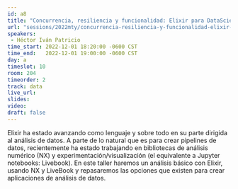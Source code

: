 ```yaml
---
id: a8
title: "Concurrencia, resiliencia y funcionalidad: Elixir para DataScience"
url: "sessions/2022mty/concurrencia-resiliencia-y-funcionalidad-elixir-para-datascience"
speakers:
 - Héctor Iván Patricio
time_start: 2022-12-01 18:20:00 -0600 CST
time_end:   2022-12-01 19:00:00 -0600 CST
day: a
timeslot: 10
room: 204
timeorder: 2
track: data 
live_url: 
slides: 
video: 
draft: false
---
```


Elixir ha estado avanzando como lenguaje y sobre todo en su parte dirigida al análisis de datos. A parte de lo natural que es para crear pipelines de datos, recientemente ha estado trabajando en bibliotecas de análisis numérico (NX) y experimentación/visualización (el equivalente a Jupyter notebooks: Livebook). En este taller haremos un análisis básico con Elixir, usando NX y LiveBook y repasaremos las opciones que existen para crear aplicaciones de análisis de datos.